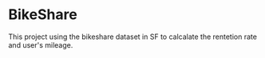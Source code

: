 # BikeShare
This project using the bikeshare dataset in SF to calcalate the rentetion rate and user's mileage.
